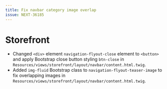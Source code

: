 ```yaml
---
title: Fix navbar category image overlap
issue: NEXT-36185
---
```

# Storefront
* Changed `<div>` element `navigation-flyout-close` element to `<button>` and apply Bootstrap close button styling `btn-close` in `Resources/views/storefront/layout/navbar/content.html.twig`.
* Added `img-fluid` Bootstrap class to `navigation-flyout-teaser-image` to fix overlapping images in `Resources/views/storefront/layout/navbar/content.html.twig`.
